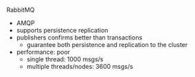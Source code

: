 RabbitMQ

- AMQP
- supports persistence replication
- publishers confirms better than transactions
  - guarantee both persistence and replication to the cluster
- performance: poor
  - single thread: 1000 msgs/s
  - multiple threads/nodes: 3600 msgs/s
